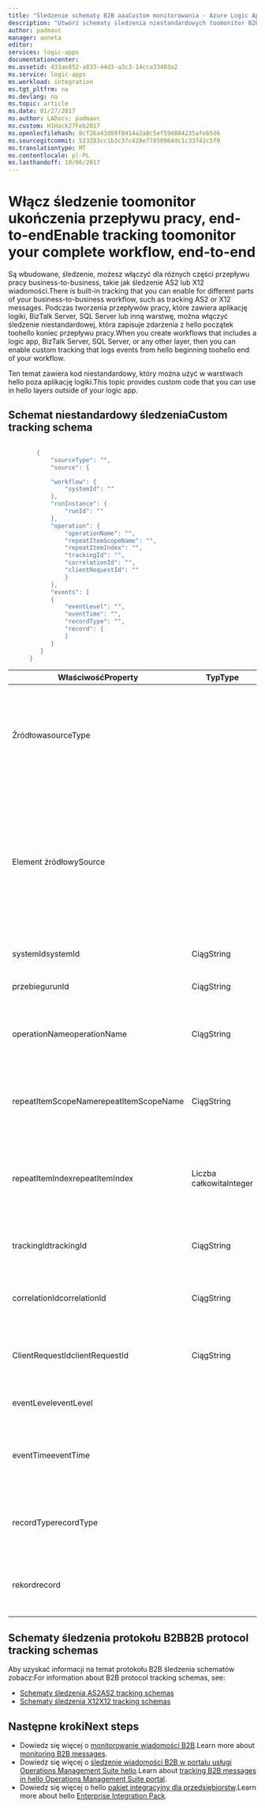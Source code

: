 ```yaml
---
title: "Śledzenie schematy B2B aaaCustom monitorowania - Azure Logic Apps | Dokumentacja firmy Microsoft"
description: "Utwórz schematy śledzenia niestandardowych toomonitor B2B wiadomości transakcji na koncie integracji Azure."
author: padmavc
manager: anneta
editor: 
services: logic-apps
documentationcenter: 
ms.assetid: 433ae852-a833-44d3-a3c3-14cca33403a2
ms.service: logic-apps
ms.workload: integration
ms.tgt_pltfrm: na
ms.devlang: na
ms.topic: article
ms.date: 01/27/2017
ms.author: LADocs; padmavc
ms.custom: H1Hack27Feb2017
ms.openlocfilehash: 8cf26a43d89f0414a2a8c5ef59d804235afeb5d6
ms.sourcegitcommit: 523283cc1b3c37c428e77850964dc1c33742c5f0
ms.translationtype: MT
ms.contentlocale: pl-PL
ms.lasthandoff: 10/06/2017
---
```

# <a name="enable-tracking-toomonitor-your-complete-workflow-end-to-end"></a><span data-ttu-id="0d450-103">Włącz śledzenie toomonitor ukończenia przepływu pracy, end-to-end</span><span class="sxs-lookup"><span data-stu-id="0d450-103">Enable tracking toomonitor your complete workflow, end-to-end</span></span>
<span data-ttu-id="0d450-104">Są wbudowane, śledzenie, możesz włączyć dla różnych części przepływu pracy business-to-business, takie jak śledzenie AS2 lub X12 wiadomości.</span><span class="sxs-lookup"><span data-stu-id="0d450-104">There is built-in tracking that you can enable for different parts of your business-to-business workflow, such as tracking AS2 or X12 messages.</span></span> <span data-ttu-id="0d450-105">Podczas tworzenia przepływów pracy, które zawiera aplikację logiki, BizTalk Server, SQL Server lub inną warstwę, można włączyć śledzenie niestandardowej, która zapisuje zdarzenia z hello początek toohello koniec przepływu pracy.</span><span class="sxs-lookup"><span data-stu-id="0d450-105">When you create workflows that includes a logic app, BizTalk Server, SQL Server, or any other layer, then you can enable custom tracking that logs events from hello beginning toohello end of your workflow.</span></span> 

<span data-ttu-id="0d450-106">Ten temat zawiera kod niestandardowy, który można użyć w warstwach hello poza aplikację logiki.</span><span class="sxs-lookup"><span data-stu-id="0d450-106">This topic provides custom code that you can use in hello layers outside of your logic app.</span></span> 

## <a name="custom-tracking-schema"></a><span data-ttu-id="0d450-107">Schemat niestandardowy śledzenia</span><span class="sxs-lookup"><span data-stu-id="0d450-107">Custom tracking schema</span></span>
````java

        {
            "sourceType": "",
            "source": {

            "workflow": {
                "systemId": ""
            },
            "runInstance": {
                "runId": ""
            },
            "operation": {
                "operationName": "",
                "repeatItemScopeName": "",
                "repeatItemIndex": "",
                "trackingId": "",
                "correlationId": "",
                "clientRequestId": ""
                }
            },
            "events": [
            {
                "eventLevel": "",
                "eventTime": "",
                "recordType": "",
                "record": {                
                }
            }
         ]
      }

````

| <span data-ttu-id="0d450-108">Właściwość</span><span class="sxs-lookup"><span data-stu-id="0d450-108">Property</span></span> | <span data-ttu-id="0d450-109">Typ</span><span class="sxs-lookup"><span data-stu-id="0d450-109">Type</span></span> | <span data-ttu-id="0d450-110">Opis</span><span class="sxs-lookup"><span data-stu-id="0d450-110">Description</span></span> |
| --- | --- | --- |
| <span data-ttu-id="0d450-111">Źródłowa</span><span class="sxs-lookup"><span data-stu-id="0d450-111">sourceType</span></span> |   | <span data-ttu-id="0d450-112">Typ źródła hello Uruchom.</span><span class="sxs-lookup"><span data-stu-id="0d450-112">Type of hello run source.</span></span> <span data-ttu-id="0d450-113">Dozwolone wartości to **Microsoft.Logic/workflows** i **niestandardowych**.</span><span class="sxs-lookup"><span data-stu-id="0d450-113">Allowed values are **Microsoft.Logic/workflows** and **custom**.</span></span> <span data-ttu-id="0d450-114">(Wymagane)</span><span class="sxs-lookup"><span data-stu-id="0d450-114">(Mandatory)</span></span> |
| <span data-ttu-id="0d450-115">Element źródłowy</span><span class="sxs-lookup"><span data-stu-id="0d450-115">Source</span></span> |   | <span data-ttu-id="0d450-116">Jeśli typ źródła hello jest **Microsoft.Logic/workflows**, informacje o źródle hello musi toofollow tego schematu.</span><span class="sxs-lookup"><span data-stu-id="0d450-116">If hello source type is **Microsoft.Logic/workflows**, hello source information needs toofollow this schema.</span></span> <span data-ttu-id="0d450-117">Jeśli typ źródła hello jest **niestandardowe**, schemat hello jest JToken.</span><span class="sxs-lookup"><span data-stu-id="0d450-117">If hello source type is **custom**, hello schema is a JToken.</span></span> <span data-ttu-id="0d450-118">(Wymagane)</span><span class="sxs-lookup"><span data-stu-id="0d450-118">(Mandatory)</span></span> |
| <span data-ttu-id="0d450-119">systemId</span><span class="sxs-lookup"><span data-stu-id="0d450-119">systemId</span></span> | <span data-ttu-id="0d450-120">Ciąg</span><span class="sxs-lookup"><span data-stu-id="0d450-120">String</span></span> | <span data-ttu-id="0d450-121">Identyfikator logiki aplikacji systemu.</span><span class="sxs-lookup"><span data-stu-id="0d450-121">Logic app system ID.</span></span> <span data-ttu-id="0d450-122">(Wymagane)</span><span class="sxs-lookup"><span data-stu-id="0d450-122">(Mandatory)</span></span> |
| <span data-ttu-id="0d450-123">przebiegu</span><span class="sxs-lookup"><span data-stu-id="0d450-123">runId</span></span> | <span data-ttu-id="0d450-124">Ciąg</span><span class="sxs-lookup"><span data-stu-id="0d450-124">String</span></span> | <span data-ttu-id="0d450-125">Uruchom identyfikatora aplikacji logiki</span><span class="sxs-lookup"><span data-stu-id="0d450-125">Logic app run ID.</span></span> <span data-ttu-id="0d450-126">(Wymagane)</span><span class="sxs-lookup"><span data-stu-id="0d450-126">(Mandatory)</span></span> |
| <span data-ttu-id="0d450-127">operationName</span><span class="sxs-lookup"><span data-stu-id="0d450-127">operationName</span></span> | <span data-ttu-id="0d450-128">Ciąg</span><span class="sxs-lookup"><span data-stu-id="0d450-128">String</span></span> | <span data-ttu-id="0d450-129">Nazwa operacji hello (na przykład, akcji lub wyzwalacz).</span><span class="sxs-lookup"><span data-stu-id="0d450-129">Name of hello operation (for example, action or trigger).</span></span> <span data-ttu-id="0d450-130">(Wymagane)</span><span class="sxs-lookup"><span data-stu-id="0d450-130">(Mandatory)</span></span> |
| <span data-ttu-id="0d450-131">repeatItemScopeName</span><span class="sxs-lookup"><span data-stu-id="0d450-131">repeatItemScopeName</span></span> | <span data-ttu-id="0d450-132">Ciąg</span><span class="sxs-lookup"><span data-stu-id="0d450-132">String</span></span> | <span data-ttu-id="0d450-133">Powtórz nazwa elementu, jeśli akcja hello znajduje się wewnątrz `foreach` / `until` pętli.</span><span class="sxs-lookup"><span data-stu-id="0d450-133">Repeat item name if hello action is inside a `foreach`/`until` loop.</span></span> <span data-ttu-id="0d450-134">(Wymagane)</span><span class="sxs-lookup"><span data-stu-id="0d450-134">(Mandatory)</span></span> |
| <span data-ttu-id="0d450-135">repeatItemIndex</span><span class="sxs-lookup"><span data-stu-id="0d450-135">repeatItemIndex</span></span> | <span data-ttu-id="0d450-136">Liczba całkowita</span><span class="sxs-lookup"><span data-stu-id="0d450-136">Integer</span></span> | <span data-ttu-id="0d450-137">Czy hello akcji znajduje się wewnątrz `foreach` / `until` pętli.</span><span class="sxs-lookup"><span data-stu-id="0d450-137">Whether hello action is inside a `foreach`/`until` loop.</span></span> <span data-ttu-id="0d450-138">Wskazuje indeks elementu powtarzanego hello.</span><span class="sxs-lookup"><span data-stu-id="0d450-138">Indicates hello repeated item index.</span></span> <span data-ttu-id="0d450-139">(Wymagane)</span><span class="sxs-lookup"><span data-stu-id="0d450-139">(Mandatory)</span></span> |
| <span data-ttu-id="0d450-140">trackingId</span><span class="sxs-lookup"><span data-stu-id="0d450-140">trackingId</span></span> | <span data-ttu-id="0d450-141">Ciąg</span><span class="sxs-lookup"><span data-stu-id="0d450-141">String</span></span> | <span data-ttu-id="0d450-142">Identyfikator śledzenia wiadomości powitania toocorrelate.</span><span class="sxs-lookup"><span data-stu-id="0d450-142">Tracking ID, toocorrelate hello messages.</span></span> <span data-ttu-id="0d450-143">(Opcjonalnie)</span><span class="sxs-lookup"><span data-stu-id="0d450-143">(Optional)</span></span> |
| <span data-ttu-id="0d450-144">correlationId</span><span class="sxs-lookup"><span data-stu-id="0d450-144">correlationId</span></span> | <span data-ttu-id="0d450-145">Ciąg</span><span class="sxs-lookup"><span data-stu-id="0d450-145">String</span></span> | <span data-ttu-id="0d450-146">Identyfikator korelacji wiadomości powitania toocorrelate.</span><span class="sxs-lookup"><span data-stu-id="0d450-146">Correlation ID, toocorrelate hello messages.</span></span> <span data-ttu-id="0d450-147">(Opcjonalnie)</span><span class="sxs-lookup"><span data-stu-id="0d450-147">(Optional)</span></span> |
| <span data-ttu-id="0d450-148">ClientRequestId</span><span class="sxs-lookup"><span data-stu-id="0d450-148">clientRequestId</span></span> | <span data-ttu-id="0d450-149">Ciąg</span><span class="sxs-lookup"><span data-stu-id="0d450-149">String</span></span> | <span data-ttu-id="0d450-150">Klienta można umieścić w nim toocorrelate wiadomości.</span><span class="sxs-lookup"><span data-stu-id="0d450-150">Client can populate it toocorrelate messages.</span></span> <span data-ttu-id="0d450-151">(Opcjonalnie)</span><span class="sxs-lookup"><span data-stu-id="0d450-151">(Optional)</span></span> |
| <span data-ttu-id="0d450-152">eventLevel</span><span class="sxs-lookup"><span data-stu-id="0d450-152">eventLevel</span></span> |   | <span data-ttu-id="0d450-153">Poziom hello zdarzeń.</span><span class="sxs-lookup"><span data-stu-id="0d450-153">Level of hello event.</span></span> <span data-ttu-id="0d450-154">(Wymagane)</span><span class="sxs-lookup"><span data-stu-id="0d450-154">(Mandatory)</span></span> |
| <span data-ttu-id="0d450-155">eventTime</span><span class="sxs-lookup"><span data-stu-id="0d450-155">eventTime</span></span> |   | <span data-ttu-id="0d450-156">Godzina zdarzenia hello w formacie UTC RRRR-MM-DDTHH:MM:SS.00000Z.</span><span class="sxs-lookup"><span data-stu-id="0d450-156">Time of hello event, in UTC format YYYY-MM-DDTHH:MM:SS.00000Z.</span></span> <span data-ttu-id="0d450-157">(Wymagane)</span><span class="sxs-lookup"><span data-stu-id="0d450-157">(Mandatory)</span></span> |
| <span data-ttu-id="0d450-158">recordType</span><span class="sxs-lookup"><span data-stu-id="0d450-158">recordType</span></span> |   | <span data-ttu-id="0d450-159">Typ hello ścieżki.</span><span class="sxs-lookup"><span data-stu-id="0d450-159">Type of hello track record.</span></span> <span data-ttu-id="0d450-160">Dozwolone wartości to **niestandardowych**.</span><span class="sxs-lookup"><span data-stu-id="0d450-160">Allowed value is **custom**.</span></span> <span data-ttu-id="0d450-161">(Wymagane)</span><span class="sxs-lookup"><span data-stu-id="0d450-161">(Mandatory)</span></span> |
| <span data-ttu-id="0d450-162">rekord</span><span class="sxs-lookup"><span data-stu-id="0d450-162">record</span></span> |   | <span data-ttu-id="0d450-163">Typ niestandardowy rekord.</span><span class="sxs-lookup"><span data-stu-id="0d450-163">Custom record type.</span></span> <span data-ttu-id="0d450-164">Dozwolony format to JToken.</span><span class="sxs-lookup"><span data-stu-id="0d450-164">Allowed format is JToken.</span></span> <span data-ttu-id="0d450-165">(Wymagane)</span><span class="sxs-lookup"><span data-stu-id="0d450-165">(Mandatory)</span></span> |

## <a name="b2b-protocol-tracking-schemas"></a><span data-ttu-id="0d450-166">Schematy śledzenia protokołu B2B</span><span class="sxs-lookup"><span data-stu-id="0d450-166">B2B protocol tracking schemas</span></span>
<span data-ttu-id="0d450-167">Aby uzyskać informacji na temat protokołu B2B śledzenia schematów zobacz:</span><span class="sxs-lookup"><span data-stu-id="0d450-167">For information about B2B protocol tracking schemas, see:</span></span>
* [<span data-ttu-id="0d450-168">Schematy śledzenia AS2</span><span class="sxs-lookup"><span data-stu-id="0d450-168">AS2 tracking schemas</span></span>](../logic-apps/logic-apps-track-integration-account-as2-tracking-schemas.md)   
* [<span data-ttu-id="0d450-169">Schematy śledzenia X12</span><span class="sxs-lookup"><span data-stu-id="0d450-169">X12 tracking schemas</span></span>](logic-apps-track-integration-account-x12-tracking-schema.md)

## <a name="next-steps"></a><span data-ttu-id="0d450-170">Następne kroki</span><span class="sxs-lookup"><span data-stu-id="0d450-170">Next steps</span></span>
* <span data-ttu-id="0d450-171">Dowiedz się więcej o [monitorowanie wiadomości B2B](logic-apps-monitor-b2b-message.md).</span><span class="sxs-lookup"><span data-stu-id="0d450-171">Learn more about [monitoring B2B messages](logic-apps-monitor-b2b-message.md).</span></span>   
* <span data-ttu-id="0d450-172">Dowiedz się więcej o [śledzenie wiadomości B2B w portalu usługi Operations Management Suite hello](../logic-apps/logic-apps-track-b2b-messages-omsportal.md).</span><span class="sxs-lookup"><span data-stu-id="0d450-172">Learn about [tracking B2B messages in hello Operations Management Suite portal](../logic-apps/logic-apps-track-b2b-messages-omsportal.md).</span></span>
* <span data-ttu-id="0d450-173">Dowiedz się więcej o hello [pakiet integracyjny dla przedsiębiorstw](../logic-apps/logic-apps-enterprise-integration-overview.md).</span><span class="sxs-lookup"><span data-stu-id="0d450-173">Learn more about hello [Enterprise Integration Pack](../logic-apps/logic-apps-enterprise-integration-overview.md).</span></span>
